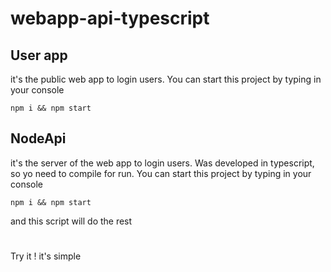 # webapp-api-typescript

## User app
it's the public web app to login users.
You can start this project by typing in your console

```npm i && npm start```

## NodeApi
it's the server of the web app to login users. 
Was developed in typescript, so yo need to compile for run. 
You can start this project by typing in your console

```npm i && npm start```

and this script will do the rest

#
Try it ! it's simple
